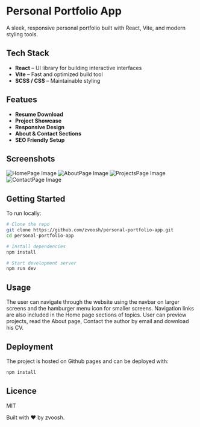# Personal Portfolio App

A sleek, responsive personal portfolio built with React, Vite, and modern styling tools.

## Tech Stack

- **React** – UI library for building interactive interfaces
- **Vite** – Fast and optimized build tool
- **SCSS / CSS** – Maintainable styling

## Featues

- **Resume Download**
- **Project Showcase**
- **Responsive Design**
- **About & Contact Sections**
- **SEO Friendly Setup**

## Screenshots

![HomePage Image](https://zvoosh.github.io/personal-portfolio-app/first.png)
![AboutPage Image](https://zvoosh.github.io/personal-portfolio-app/second.png)
![ProjectsPage Image](https://zvoosh.github.io/personal-portfolio-app/third.png)
![ContactPage Image](https://zvoosh.github.io/personal-portfolio-app/fourth.png)

## Getting Started

To run locally:

```bash
# Clone the repo
git clone https://github.com/zvoosh/personal-portfolio-app.git
cd personal-portfolio-app

# Install dependencies
npm install

# Start development server
npm run dev
```

## Usage

The user can navigate through the website using the navbar on larger screens and the hamburger menu icon for smaller screens. Navigation links are also included in the Home page sections of topics. User can preview projects, read the About page, Contact the author by email and download his CV.

## Deployment

The project is hosted on Github pages and can be deployed with:

```bash
npm install
```

## Licence

MIT

Built with ❤️ by zvoosh.
